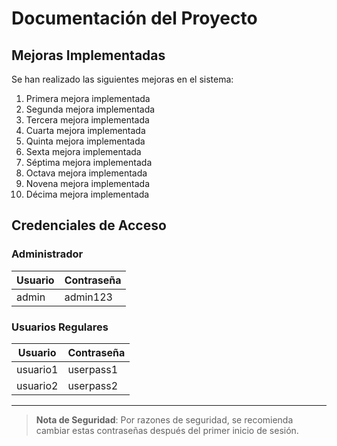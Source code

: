 # Documentación del Proyecto

## Mejoras Implementadas

Se han realizado las siguientes mejoras en el sistema:

1. Primera mejora implementada
2. Segunda mejora implementada
3. Tercera mejora implementada
4. Cuarta mejora implementada
5. Quinta mejora implementada
6. Sexta mejora implementada
7. Séptima mejora implementada
8. Octava mejora implementada
9. Novena mejora implementada
10. Décima mejora implementada

## Credenciales de Acceso

### Administrador
| Usuario | Contraseña |
|---------|------------|
| admin   | admin123   |

### Usuarios Regulares
| Usuario   | Contraseña |
|-----------|------------|
| usuario1  | userpass1  |
| usuario2  | userpass2  |

---

> **Nota de Seguridad**: Por razones de seguridad, se recomienda cambiar estas contraseñas después del primer inicio de sesión.
